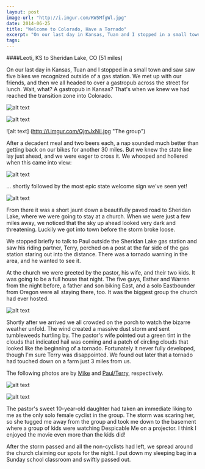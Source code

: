 ```yaml
---
layout: post
image-url: "http://i.imgur.com/KW5MfgWl.jpg"
date: 2014-06-25
title: "Welcome to Colorado, Have a Tornado"
excerpt: "On our last day in Kansas, Tuan and I stopped in a small town and saw saw five bikes we recognized outside of a gas station. We met up with our friends, and then we all headed to over a gastropub across the street for lunch. Wait, what? A gastropub in Kansas? That's when we knew we had reached the transition zone into Colorado."
tags:
---
```


####Leoti, KS to Sheridan Lake, CO (51 miles)

On our last day in Kansas, Tuan and I stopped in a small town and saw saw five bikes we recognized outside of a gas station. We met up with our friends, and then we all headed to over a gastropub across the street for lunch. Wait, what? A gastropub in Kansas? That's when we knew we had reached the transition zone into Colorado.

![alt text](http://i.imgur.com/W71jmmPl.jpg "Mike and the beers")

![alt text](http://i.imgur.com/VPZKa4Ul.jpg "Buffalo blue cheese fries")

![alt text] (http://i.imgur.com/QjmJxNil.jpg "The group")

After a decadent meal and two beers each, a nap sounded much better than getting back on our bikes for another 30 miles. But we knew the state line lay just ahead, and we were eager to cross it. We whooped and hollered when this came into view:

![alt text](http://i.imgur.com/1yQVXRvl.jpg "Leaving Kansas")

... shortly followed by the most epic state welcome sign we've seen yet!

![alt text](http://i.imgur.com/DNhBAqjl.jpg "Colorful Colorado")

From there it was a short jaunt down a beautifully paved road to Sheridan Lake, where we were going to stay at a church. When we were just a few miles away, we noticed that the sky up ahead looked very dark and threatening. Luckily we got into town before the storm broke loose. 

We stopped briefly to talk to Paul outside the Sheridan Lake gas station and saw his riding partner, Terry, perched on a post at the far side of the gas station staring out into the distance. There was a tornado warning in the area, and he wanted to see it.

At the church we were greeted by the pastor, his wife, and their two kids. It was going to be a full house that night. The five guys, Esther and Warren from the night before, a father and son biking East, and a solo Eastbounder from Oregon were all staying there, too. It was the biggest group the church had ever hosted.

![alt text](http://i.imgur.com/OdcNCHrl.jpg "12 cyclists at Sheridan Lake")

Shortly after we arrived we all crowded on the porch to watch the bizarre weather unfold. The wind created a massive dust storm and sent tumbleweeds hurtling by. The pastor's wife pointed out a green tint in the clouds that indicated hail was coming and a patch of circling clouds that looked like the beginning of a tornado. Fortunately it never fully developed, though I'm sure Terry was disappointed. We found out later that a tornado had touched down on a farm just 3 miles from us.

The following photos are by [Mike](http://www.crazyguyonabike.com/doc/tumble/) and [Paul/Terry](http://www.bestbybike.com), respectively.

![alt text](http://i.imgur.com/cb4OeiHl.jpg "Dust storm")

![alt text](http://i.imgur.com/HVJ3VK6l.jpg "The sky after the storm")

The pastor's sweet 10-year-old daughter had taken an immediate liking to me as the only solo female cyclist in the group. The storm was scaring her, so she tugged me away from the group and took me down to the basement where a group of kids were watching Despicable Me on a projector. I think I enjoyed the movie even more than the kids did!

After the storm passed and all the non-cyclists had left, we spread around the church claiming our spots for the night. I put down my sleeping bag in a Sunday school classroom and swiftly passed out.